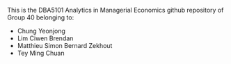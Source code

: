 This is the DBA5101 Analytics in Managerial Economics github repository of Group 40 belonging to:
- Chung Yeonjong
- Lim Ciwen Brendan
- Matthieu Simon Bernard Zekhout
- Tey Ming Chuan
